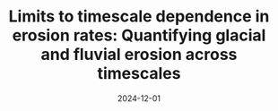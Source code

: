 ---
title: "Limits to timescale dependence in erosion rates: Quantifying glacial and fluvial erosion across timescales"
collection: publications
category: manuscripts
permalink: /publication/2024-12-01-Limits-to-timescale-dependence-in-erosion-rates-Quantifying-glacial-and-fluvial-erosion-across-timescales
date: 2024-12-01
venue: 'Science Advances'
paperurl: 'https://doi.org/10.1126/sciadv.adr2009'
citation: ' Joel Wilner,  Bailey Nordin,  Alexander Getraer,  Rowan Gregoire,  Mansa Krishna,  Jiawen Li,  Derek Pickell,  Emma Rogers,  Kalin McDannell,  Marisa Palucis,  C. Keller, (2024). Limits to timescale dependence in erosion rates: Quantifying glacial and fluvial erosion across timescales. <i>Science Advances</i>. [10.1126/sciadv.adr2009](https://doi.org/10.1126/sciadv.adr2009)'
---